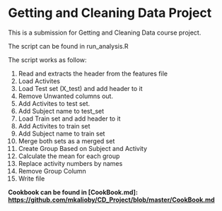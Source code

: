 # Getting and Cleaning Data Project
This is a submission for Getting and Cleaning Data course project.

The script can be found in run_analysis.R

The script works as follow:

1. Read and extracts the header from the features file
2. Load Activites
3. Load Test set (X_test) and add header to it
4. Remove Unwanted columns out.
5. Add Activites to test set.
6. Add Subject name to test_set
7. Load Train set and add header to it
8. Add Activites to train set
9. Add Subject name to train set
10. Merge both sets as a merged set
11. Create Group Based on Subject and Activity
12. Calculate the mean for each group
13. Replace activity numbers by names
14. Remove Group Column
15. Write file

**Cookbook can be found in [CookBook.md]: https://github.com/mkalioby/CD_Project/blob/master/CookBook.md**
